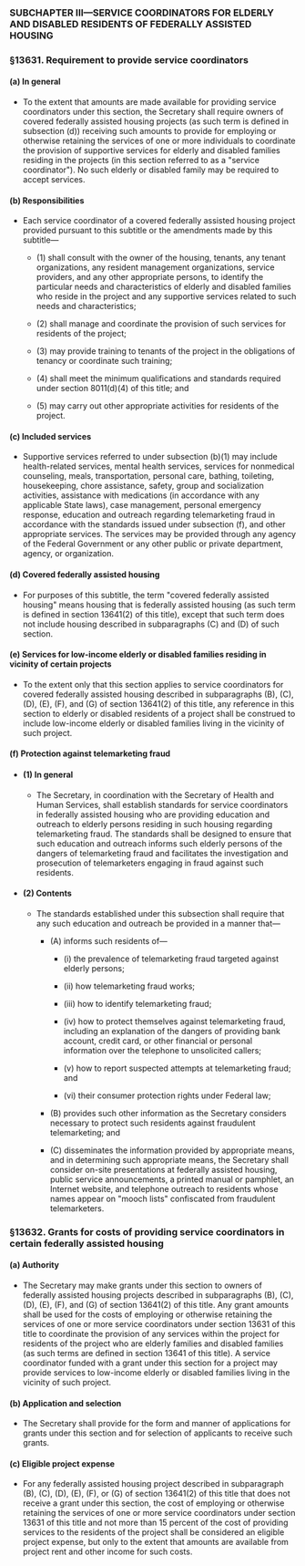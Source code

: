 ### SUBCHAPTER III—SERVICE COORDINATORS FOR ELDERLY AND DISABLED RESIDENTS OF FEDERALLY ASSISTED HOUSING

### §13631. Requirement to provide service coordinators
#### (a) In general
* To the extent that amounts are made available for providing service coordinators under this section, the Secretary shall require owners of covered federally assisted housing projects (as such term is defined in subsection (d)) receiving such amounts to provide for employing or otherwise retaining the services of one or more individuals to coordinate the provision of supportive services for elderly and disabled families residing in the projects (in this section referred to as a "service coordinator"). No such elderly or disabled family may be required to accept services.

#### (b) Responsibilities
* Each service coordinator of a covered federally assisted housing project provided pursuant to this subtitle or the amendments made by this subtitle—

  * (1) shall consult with the owner of the housing, tenants, any tenant organizations, any resident management organizations, service providers, and any other appropriate persons, to identify the particular needs and characteristics of elderly and disabled families who reside in the project and any supportive services related to such needs and characteristics;

  * (2) shall manage and coordinate the provision of such services for residents of the project;

  * (3) may provide training to tenants of the project in the obligations of tenancy or coordinate such training;

  * (4) shall meet the minimum qualifications and standards required under section 8011(d)(4) of this title; and

  * (5) may carry out other appropriate activities for residents of the project.

#### (c) Included services
* Supportive services referred to under subsection (b)(1) may include health-related services, mental health services, services for nonmedical counseling, meals, transportation, personal care, bathing, toileting, housekeeping, chore assistance, safety, group and socialization activities, assistance with medications (in accordance with any applicable State laws), case management, personal emergency response, education and outreach regarding telemarketing fraud in accordance with the standards issued under subsection (f), and other appropriate services. The services may be provided through any agency of the Federal Government or any other public or private department, agency, or organization.

#### (d) Covered federally assisted housing
* For purposes of this subtitle, the term "covered federally assisted housing" means housing that is federally assisted housing (as such term is defined in section 13641(2) of this title), except that such term does not include housing described in subparagraphs (C) and (D) of such section.

#### (e) Services for low-income elderly or disabled families residing in vicinity of certain projects
* To the extent only that this section applies to service coordinators for covered federally assisted housing described in subparagraphs (B), (C), (D), (E), (F), and (G) of section 13641(2) of this title, any reference in this section to elderly or disabled residents of a project shall be construed to include low-income elderly or disabled families living in the vicinity of such project.

#### (f) Protection against telemarketing fraud
* #### (1) In general
  * The Secretary, in coordination with the Secretary of Health and Human Services, shall establish standards for service coordinators in federally assisted housing who are providing education and outreach to elderly persons residing in such housing regarding telemarketing fraud. The standards shall be designed to ensure that such education and outreach informs such elderly persons of the dangers of telemarketing fraud and facilitates the investigation and prosecution of telemarketers engaging in fraud against such residents.

* #### (2) Contents
  * The standards established under this subsection shall require that any such education and outreach be provided in a manner that—

    * (A) informs such residents of—

      * (i) the prevalence of telemarketing fraud targeted against elderly persons;

      * (ii) how telemarketing fraud works;

      * (iii) how to identify telemarketing fraud;

      * (iv) how to protect themselves against telemarketing fraud, including an explanation of the dangers of providing bank account, credit card, or other financial or personal information over the telephone to unsolicited callers;

      * (v) how to report suspected attempts at telemarketing fraud; and

      * (vi) their consumer protection rights under Federal law;


    * (B) provides such other information as the Secretary considers necessary to protect such residents against fraudulent telemarketing; and

    * (C) disseminates the information provided by appropriate means, and in determining such appropriate means, the Secretary shall consider on-site presentations at federally assisted housing, public service announcements, a printed manual or pamphlet, an Internet website, and telephone outreach to residents whose names appear on "mooch lists" confiscated from fraudulent telemarketers.

### §13632. Grants for costs of providing service coordinators in certain federally assisted housing
#### (a) Authority
* The Secretary may make grants under this section to owners of federally assisted housing projects described in subparagraphs (B), (C), (D), (E), (F), and (G) of section 13641(2) of this title. Any grant amounts shall be used for the costs of employing or otherwise retaining the services of one or more service coordinators under section 13631 of this title to coordinate the provision of any services within the project for residents of the project who are elderly families and disabled families (as such terms are defined in section 13641 of this title). A service coordinator funded with a grant under this section for a project may provide services to low-income elderly or disabled families living in the vicinity of such project.

#### (b) Application and selection
* The Secretary shall provide for the form and manner of applications for grants under this section and for selection of applicants to receive such grants.

#### (c) Eligible project expense
* For any federally assisted housing project described in subparagraph (B), (C), (D), (E), (F), or (G) of section 13641(2) of this title that does not receive a grant under this section, the cost of employing or otherwise retaining the services of one or more service coordinators under section 13631 of this title and not more than 15 percent of the cost of providing services to the residents of the project shall be considered an eligible project expense, but only to the extent that amounts are available from project rent and other income for such costs.
